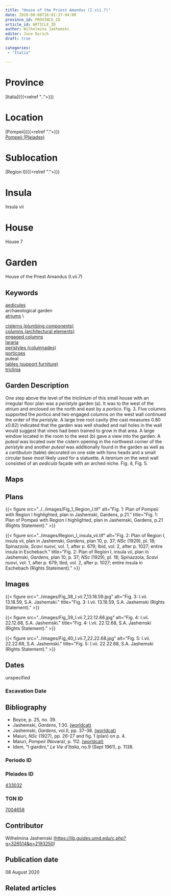 ```yaml
---
title: "House of the Priest Amandus (I.vii.7)"
date: 2020-08-08T16:01:37-04:00
province_id: PROVINCE_ID
article_id: ARTICLE_ID
author: Wilhelmina Jashemski
editor: June Dorsch
draft: true

categories:
 - "Italia"

---
```


# Province

[Italia]({{<relref "..">}})

# Location

[Pompeii]({{<relref ".">}}) \
[Pompeii (Pleiades)](https://pleiades.stoa.org/places/433032)

# Sublocation

[Region I]({{<relref ".">}})

# Insula

Insula vii

# House

House 7

# Garden

House of the Priest Amandus (I.vii.7)

## Keywords

[aedicules](http://vocab.getty.edu/page/aat/300002574) \
archaeological garden \
[atriums](http://vocab.getty.edu/page/aat/300004097) \

[cisterns (plumbing components)](http://vocab.getty.edu/page/aat/300052558) \
[columns (architectural elements)](http://vocab.getty.edu/page/aat/300001571) \
[engaged columns](http://vocab.getty.edu/page/aat/300001638) \
[lararia](http://vocab.getty.edu/page/aat/300400600) \
[peristyles (columnades)](http://vocab.getty.edu/page/aat/300004029) \
[porticoes](http://vocab.getty.edu/page/aat/300004145) \
puteal \
[tables (support furniture)](http://vocab.getty.edu/page/aat/300039548) \
[triclinia](http://vocab.getty.edu/page/aat/300004359)

## Garden Description

One step above the level of the *triclinium* of this small house with an irregular floor plan was a *peristyle* garden (a). It was to the west of the *atrium* and enclosed on the north and east by a *portico*. Fig. 3. Five columns supported the *portico* and two engaged columns on the west wall continued the order of the *peristyle*. A large tree root cavity (the cast measures 0.80 x0.82) indicated that the garden was well shaded and nail holes in the wall would suggest that vines had been trained to grow in that area. A large window located in the room to the west (b) gave a view into the garden. A *puteal* was located over the cistern opening in the northwest corner of the *peristyle* and another *puteal* was additionally found in the garden as well as a *cartibulum* (table) decorated on one side with lions heads and a small circular base most likely used for a statuette. A *lararium* on the west wall consisted of an *aedicula* façade with an arched niche. Fig. 4, Fig. 5.

## Maps

<!--
OLD WAY (DO NOT USE)
![alt_text](../../images/image_name.ext)
*CAPTION*

NEW WAY ↓↓↓↓
{{< figure src="../../images/image_name.ext" alt="ALT_TEXT" title="CAPTION" >}}
-->

## Plans

{{< figure src="../../images/Fig_1_Region_I.tif" alt="Fig. 1: Plan of Pompeii with Region I highlighted, plan in Jashemski, Gardens, p.21." title="Fig. 1: Plan of Pompeii with Region I highlighted, plan in Jashemski, Gardens, p.21 (Rights Statement)." >}}

{{< figure src="../images/Region_I_insula_vii.tif" alt="Fig. 2: Plan of Region I, insula vii, plan in Jashemski, *Gardens*, plan 10, p. 37; *NSc* (1929), pl. 18; Spinazzola, *Scavi nuovi*, vol. 1, after p. 679; Ibid, vol. 2, after p. 1027; entire insula in Eschebach." title="Fig. 2: Plan of Region I, insula vii, plan in Jashemski, *Gardens*, plan 10, p. 37; *NSc* (1929), pl. 18; Spinazzola, *Scavi nuovi*, vol. 1, after p. 679; Ibid, vol. 2, after p. 1027; entire insula in Eschebach (Rights Statement)." >}}

## Images

{{< figure src="../images/Fig_38_I.vii.7_13.18.59.jpg" alt="Fig. 3: I.vii. 13.18.59, S.A. Jashemski." title="Fig. 3: I.vii. 13.18.59, S.A. Jashemski (Rights Statement)." >}}

{{< figure src="../images/Fig_39_I.vii.7_22.12.68.jpg" alt="Fig. 4: I.vii. 22.12.68, S.A. Jashemski." title="Fig. 4: I.vii. 22.12.68, S.A. Jashemski (Rights Statement)." >}}

{{< figure src="../images/Fig_40_I.vii.7_22.22.68.jpg" alt="Fig. 5: I.vii. 22.22.68, S.A. Jashemski." title="Fig. 5: I.vii. 22.22.68, S.A. Jashemski (Rights Statement)." >}}

## Dates

unspecified

### Excavation Date


## Bibliography

* Boyce, p. 25, no. 39.
* Jashemski, *Gardens*, 1:30. [(worldcat)](http://www.worldcat.org/oclc/884024123)
* Jashemski, *Gardens*, vol.II, pp. 37–38. [(worldcat)](http://www.worldcat.org/oclc/921816405)
* Maiuri, *NSc* (1927), pp. 26-27 and fig. 1 (plan) on p. 4.
* Maiuri, *Pompeii* (Novara), p. 112. [(worldcat)](http://www.worldcat.org/oclc/470375462)
* Idem, “I giardini,” *Le Vie d’Italia*, no.9 (Sept 1961), p. 1138.

### Periodo ID

<!-- [PERIODO_ID](https://pleiades.stoa.org/places/PLEIADES_ID) -->

### Pleiades ID

[433032](https://pleiades.stoa.org/places/433032)

### TGN ID

[7004658](http://vocab.getty.edu/page/tgn/7004658)

## Contributor

Wilhelmina Jashemski (https://lib.guides.umd.edu/c.php?g=326514&p=2193250)

## Publication date

08 August 2020

## Related articles

<!-- Links to other related articles. Leave blank for now -->
